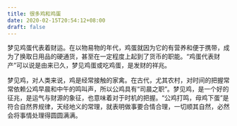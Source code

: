 ```yaml
---
title: 很多鸡和鸡蛋
date: 2020-02-15T20:54:12+08:00
draft: false
---
```


梦见鸡蛋代表着财运。在以物易物的年代，鸡蛋就因为它的有营养和便于携带，成为了换取日用品的硬通货，甚至在一定程度上起到了货币的职能。“鸡蛋代表财产”可以说是由来已久，梦见鸡蛋或吃鸡蛋，是发财的祥兆。


梦见鸡，对人类来说，鸡是经常接触的家禽。在古代，尤其农村，对时间的把握常常依赖公鸡早晨和中午的鸣叫声，所以公鸡具有“司晨之职”。梦见鸡，是一个好的征兆，是运气与财源的象征，也意味着对于时机的把握。“公鸡打鸣，母鸡下蛋”是符合自然界规律，天经地义的常理，就表明做事要合情合理，一切顺其自然，必然会将事情处理得圆圆满满。